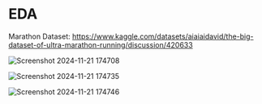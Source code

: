 # EDA

Marathon Dataset: https://www.kaggle.com/datasets/aiaiaidavid/the-big-dataset-of-ultra-marathon-running/discussion/420633

![Screenshot 2024-11-21 174708](https://github.com/user-attachments/assets/e72e2ea5-346c-4098-ab9c-fa42b31f5684)

![Screenshot 2024-11-21 174735](https://github.com/user-attachments/assets/555d4a62-c012-4cf7-9e23-09dbaab54099)

![Screenshot 2024-11-21 174746](https://github.com/user-attachments/assets/76c6ed9a-e8e9-420d-936c-6e63944237d4)
